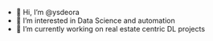 - 👋 Hi, I’m @ysdeora
- 👀 I’m interested in Data Science and automation
- 💞️ I’m currently working on real estate centric DL projects

<!---
ysdeora/ysdeora is a ✨ special ✨ repository because its `README.md` (this file) appears on your GitHub profile.
You can click the Preview link to take a look at your changes.
--->
